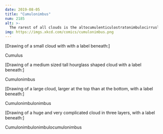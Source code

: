 ```yaml
---
date: 2019-08-05
title: "Cumulonimbus"
num: 2185
alt: >-
  The rarest of all clouds is the altocumulenticulostratonimbulocirruslenticulomammanoctilucent cloud, caused by an interaction between warm moist air, cool dry air, cold slippery air, cursed air, and a cloud of nanobots.
img: https://imgs.xkcd.com/comics/cumulonimbus.png
---
```

[Drawing of a small cloud with with a label beneath:]

Cumulus

[Drawing of a medium sized tall hourglass shaped cloud with a label beneath:]

Cumulonimbus

[Drawing of a large cloud, larger at the top than at the bottom, with a label beneath:]

Cumulonimbulonimbus

[Drawing of a huge and very complicated cloud in three layers, with a label beneath:]

Cumulonimbulonimbulocumulonimbus